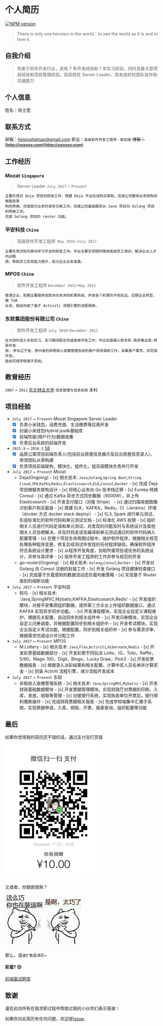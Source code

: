 # 个人简历
[![NPM version](https://badge.fury.io/js/yangjunlong.png)](http://badge.fury.io/js/yangjunlong)
> There is only one heroism in the world：to see the world as it is and to love it.

## 自我介绍
> 热衷于软件开发行业，具有 7 年开发经验和 1 年实习经验，同时具备大型项目经验和项目管理经验。目前担任 Server Leader，具有良好的团队协作和沟通能力

## 个人信息
姓名：徐士宽

## 联系方式
邮箱：heixiushamao@gmail.com
职业：`高级软件开发工程师` · `新加坡`
<del>博客：[http://xxxxxx.com](http://xxxxxx.com)</del>
## 工作经历

### Mozat `Singapore`
> Server Leader `July 2017` ~ `Present`
```
主要负责对 Deja 项目的研发工作，搭建 Deja 平台在线购买架构，完成公司整体业务架构向微服务架
构的转换。完成部分业务的读写分离工作。完成公司基础服务从 Java 项目向 Golang 项目的转换工作。
完成 Golang 项目的 router 功能。
```
### 平安科技 `China`
> 高级软件开发工程师` May 2015`–`July 2017`
```
主要负责对知鸟移动学习平台的研发工作。平台主要实现随时随地高效员工培训，解决企业人才内训瓶
颈，帮助员工实现能力提升，助力企业业务发展。
```

### MPOS `China`
> 软件开发工程师 `December 2012`–`May 2015`
```
香港企业，前期主要是研发欧洲与非洲的彩票系统，开发各个彩票的不同玩法。后期企业转型，做 ToB
业务，独自封装了基于 Activiti 流程引擎的流程框架。
```

### 东软集团股份有限公司 `China`
> 软件开发工程师 `July 2010`–`December 2012`
```
在大四时进入东软实习，实习期间配合完成简单开发工作，毕业后直接入职东软-政府事业部-财政开发
部. 参与辽宁省，贵州省的非税收入收缴管理系统的客户现场调研工作，采集客户需求，并完成开发。
独自完成学校端子系统。
```

## 教育经历

 `2007` ~ `2011` [东北林业大学](https://www.nefu.edu.cn/) `信息管理与信息系统` 本科

## 项目经验


- `July 2017` ~ `Present` Mozat Singapore Server Leader
    - [x] 负责小米钱包，话费充值、生活缴费等应用开发
    - [x] 封装小米钱包Hybrid jssdk基础库
    - [x] 前端性能(用户行为)数据收集
    - [x] 负责后台系统的前端开发

- `2015.9` ~ `2016.5` [58](https://www.58.com/)
	- [x] 品质公寓项目前端负责人(包括前台房屋信息展示及后台房屋信息录入)，带领团队从零构建
	- [x] 负责项目前端架构，模块化，组件化，组员按模块负责并行开发

- `July 2017` ~ `Present` Mozat
  - Deja(Ongoing)
		- [x] 相关技术: `Java`,`Golang`,`Spring Boot`,`String Cloud`,`JPA`,`Kafka`,`Redis`,`Elasticsearch`,`ELK`,`Consul`,`Docker`
		- [x] 完成 Deja 项目微服务架构设计
		- [x] 将核心业务向 Go 技术栈迁移
		- [x] Eureka 转换 Consul
		- [x] 通过 Kafka 异步方式同步数据（9000W），并上传 Elasticsearch
		- [x] 开发支付接口（对接 Stripe）
		- [x] 通过扫描收据图像识别客户购买服装
		- [x] 搭建 ELK，KAFKA，Redis，CI（Jenkins）环境（docker 方式 docker stack deploy）
		- [x] 引入 Spark 进行单元测试，形成标准化的软件代码和单元测试文档
		- [x] 标准化 AWS 权限
		- [x] 组织相关人员进行代码走读和单元测试，对发现的问题及时与系统设计及其他相关人员协商解决，并及时将走读及编译和单元测试通过的软件代码纳入配置管理
		- [x] 在整个项目生命周期过程中，维护软件程序，根据相关规范处理各种程序变更，修复后续测试中发现的任何程序缺陷，确保软件程序符合系统设计要求
		- [x] 从程序开发角度，协助所属项目或任务的系统设计，并参与其评审
		- [x] 指导开发工程师的工作并参与规范的开发
  - go-router(Ongoing)
		- [x] 相关技术: `Golang`,`Consul`,`Docker`
		- [x] 开发对 Golang 向 Consul 注册的封装工作
		- [x] 开发 Golang 项目健康检查接口
		- [x] 完成基于负载感知的数据流动态负载均衡策略
		- [x] 实现基于 Router 级别的熔断功能
- `July 2017` ~ `Present` 平安科技
  - 知鸟
		- [x] 相关技术: ’Java,SpringMVC,Mybatis,KAFKA,Elasticsearch,Redis’
		- [x] 开发组织模块，对接平安集团组织数据，提供第三方企业上传组织数据接口，通过 KAFKA 实现异步同步功能。
		- [x] 开发课程模块，实现企业自定义课程维护。根据先关配置，自动同步到相关组件中
		- [x] 开发问券模块，实现企业自定义问券调查，并根据配置同步到相关组织中
		- [x] 开发考试模块，实现企业自定义考试功能，根据配置，同步到相关组织中
		- [x] 参与需求评审，根据需求完成设计并分配工作
- `July 2017` ~ `Present` MPOS
  - M.Lottery
		- [x] 相关技术: `Java`,`Flex`,`Activiti`,`Hibernate`,`Redis`
		- [x] 开发彩票基础数据部分
		- [x] 开发彩票不同玩法 Lotto，IG，Toto，Raffle，5/90，Magic 100，Digit，Bingo，Lucky Draw，Pick3
		- [x] 开发彩票数据报表
		- [x] 根据录入派彩结果和相关配置，计算中奖人员名单并计算奖金
		- [x] 封装 Activiti 流程引擎，减少流程开发成本
- `July 2017` ~ `Present` 东软
  - 非税收入收缴管理系统
		- [x] 相关技术: `Java`,`SpringMVC`,`Mybatis`
		- [x] 开发财政基础数据模块
		- [x] 开发票据管理模块，实现财政厅对票据的印刷，入库，发放，销毁等管理
		- [x] 对接银行系统，实现执收单位开票后，银行顺利缴款操作
		- [x] 完成财政票据相关报表
		- [x] 完成学校端集中汇缴子系统，实现票据申请，入库，销毁，开票，报表查询，组织配置等功能

## 最后
如果你觉得我的简历还不错的话，通过支付宝打赏我

<img src="https://raw.githubusercontent.com/yangjunlong/resume/master/assets/weixin.jpg" alt="微信捐赠" title="微信捐赠" />

又或者，你跟我很熟？

<img src="https://raw.githubusercontent.com/yangjunlong/resume/master/assets/zhuang13.jpg" alt="简历求扩散" title="简历求扩散~" width="250px" />

那么，请`速扩散`此`简历`~

#### 彩蛋? :blush:
[前端面试题库](https://github.com/yangjunlong/resume/wiki)

## 致谢
谨在此向所有在我求职过程中帮助过我的小伙伴们表示感谢！

如果你对此简历有任何问题，欢迎提[issue](https://github.com/yangjunlong/resume/issues)。
